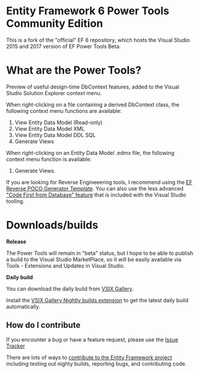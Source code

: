 # Entity Framework 6 Power Tools Community Edition

This is a fork of the "official" EF 6 repository, which hosts the Visual Studio 2015 and 2017 version of EF Power Tools Beta. 

# What are the Power Tools?

Preview of useful design-time DbContext features, added to the Visual Studio Solution Explorer context menu. 

When right-clicking on a file containing a derived DbContext class, the following context menu functions are available: 
1) View Entity Data Model (Read-only)
2) View Entity Data Model XML 
3) View Entity Data Model DDL SQL 
4) Generate Views 

When right-clicking on an Entity Data Model .edmx  file, the following context menu function is available: 
1) Generate Views.

If you are looking for Reverse Engineeering tools, I recommend using the [EF Reverse POCO Generator Template](https://marketplace.visualstudio.com/items?itemName=SimonHughes.EntityFrameworkReversePOCOGenerator). You can also use the less advanced ["Code First from Database" feature](http://www.entityframeworktutorial.net/code-first/code-first-from-existing-database.aspx) that is included with the Visual Studio tooling.

# Downloads/builds

**Release**

The Power Tools will remain in "beta" status, but I hope to be able to publish a build to the Visual Studio MarketPlace, so it will be easily available via Tools - Extensions and Updates in Visual Studio.


**Daily build**

You can download the daily build from [VSIX Gallery](http://vsixgallery.com/extensions/F0A7D01D-4834-44C3-99B2-5907A0701906/extension.vsix). 

Install the [VSIX Gallery Nightly builds extension](https://marketplace.visualstudio.com/items?itemName=MadsKristensen.VSIXGallery-nightlybuilds) to get the latest daily build automatically.

## How do I contribute

If you encounter a bug or have a feature request, please use the [Issue Tracker](https://github.com/ErikEJ/EntityFramework6PowerTools/issues/new)

There are lots of ways to [contribute to the Entity Framework project](https://github.com/aspnet/EntityFramework6/wiki/Contributing) including testing out nighty builds, reporting bugs, and contributing code.

